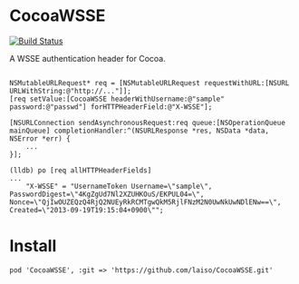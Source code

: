 CocoaWSSE
===================

[![Build Status](https://travis-ci.org/laiso/CocoaWSSE.png?branch=master)](https://travis-ci.org/laiso/CocoaWSSE)

A WSSE authentication header for Cocoa.

```objc:

NSMutableURLRequest* req = [NSMutableURLRequest requestWithURL:[NSURL URLWithString:@"http://..."]];
[req setValue:[CocoaWSSE headerWithUsername:@"sample" password:@"passwd"] forHTTPHeaderField:@"X-WSSE"];

[NSURLConnection sendAsynchronousRequest:req queue:[NSOperationQueue mainQueue] completionHandler:^(NSURLResponse *res, NSData *data, NSError *err) {
    ...
}];

```

```
(lldb) po [req allHTTPHeaderFields]
...
    "X-WSSE" = "UsernameToken Username=\"sample\", PasswordDigest=\"4KgZgUd7Nl2XZUHKOuS/EKPUL04=\", Nonce=\"QjIwOUZEQzQ4RjQ2NUEyRkRCMTgwQkM5RjlFNzM2N0UwNkUwNDlENw==\", Created=\"2013-09-19T19:15:04+0900\"";
```

Install
============

```ruby:Podfile
pod 'CocoaWSSE', :git => 'https://github.com/laiso/CocoaWSSE.git'
```
